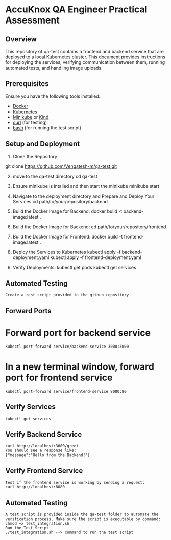 
# AccuKnox QA Engineer Practical Assessment

## Overview

This repository of qa-test contains a frontend and backend service that are deployed to a local Kubernetes cluster. This document provides instructions for deploying the services, verifying communication between them, running automated tests, and handling image uploads.


## Prerequisites

Ensure you have the following tools installed:

- [Docker](https://docs.docker.com/get-docker/)
- [Kubernetes](https://kubernetes.io/docs/tasks/tools/)
- [Minikube](https://minikube.sigs.k8s.io/docs/) or [Kind](https://kind.sigs.k8s.io/)
- [curl](https://curl.se/) (for testing)
- [bash](https://www.gnu.org/software/bash/) (for running the test script)

## Setup and Deployment

1. Clone the Repository

git clone https://github.com/Vengatesh-m/qa-test.git

2. move to the qa-test directory 
    cd qa-test

3. Ensure minikube is intalled and then start the minikube
    minikube start

4. Navigate to the deployment directory and Prepare and Deploy Your Services
    cd path/to/your/repository/backend

5. Build the Docker Image for Backend:
    docker build -t backend-image:latest .

6. Build the Docker Image for Backend:
    cd path/to/your/repository/frontend

7. Build the Docker Image for Frontend:
    docker build -t frontend-image:latest .

8.  Deploy the Services to Kubernetes
    kubectl apply -f backend-deployment.yaml
    kubectl apply -f frontend-deployment.yaml

9.  Verify Deployments:
    kubectl get pods
    kubectl get services

## Automated Testing
    Create a test script provided in the github repository

## Forward Ports 
# Forward port for backend service
    kubectl port-forward service/backend-service 3000:3000

# In a new terminal window, forward port for frontend service
    kubectl port-forward service/frontend-service 8080:80

## Verify Services
    kubectl get services

## Verify Backend Service
    curl http://localhost:3000/greet
    You should see a response like:
    {"message":"Hello from the Backend!"}

## Verify Frontend Service
    Test if the frontend service is working by sending a request:
    curl http://localhost:8080

## Automated Testing
    A test script is provided inside the qa-test folder to automate the verification process. Make sure the script is executable by command:
    chmod +x test_integration.sh
    Run the Test Script
    ./test_integration.sh --> command to run the test script



#

